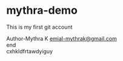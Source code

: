 # mythra-demo
This is my first git  account

Author-Mythra K
emial-mythrak@gmail.com
<br>
end
<br>
cxhkldfrtawdyiguy
